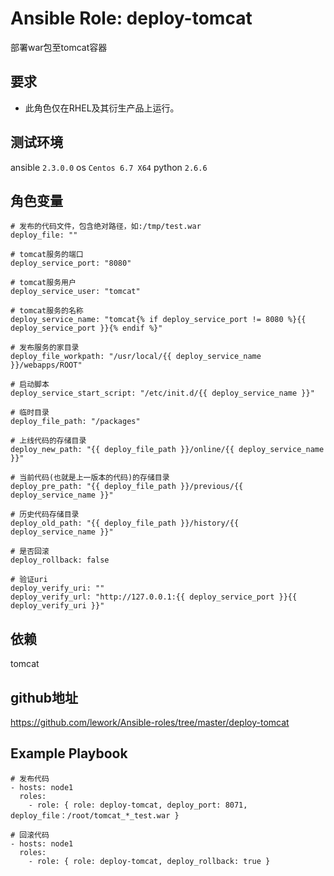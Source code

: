 # Ansible Role: deploy-tomcat

部署war包至tomcat容器

## 要求

- 此角色仅在RHEL及其衍生产品上运行。

## 测试环境

ansible `2.3.0.0`
os `Centos 6.7 X64`
python `2.6.6`

## 角色变量
    # 发布的代码文件，包含绝对路径，如:/tmp/test.war
    deploy_file: ""

    # tomcat服务的端口
    deploy_service_port: "8080"

    # tomcat服务用户
    deploy_service_user: "tomcat"

    # tomcat服务的名称
    deploy_service_name: "tomcat{% if deploy_service_port != 8080 %}{{ deploy_service_port }}{% endif %}"

    # 发布服务的家目录
    deploy_file_workpath: "/usr/local/{{ deploy_service_name }}/webapps/ROOT"

    # 启动脚本
    deploy_service_start_script: "/etc/init.d/{{ deploy_service_name }}"

    # 临时目录
    deploy_file_path: "/packages"

    # 上线代码的存储目录
    deploy_new_path: "{{ deploy_file_path }}/online/{{ deploy_service_name }}"

    # 当前代码(也就是上一版本的代码)的存储目录
    deploy_pre_path: "{{ deploy_file_path }}/previous/{{ deploy_service_name }}"

    # 历史代码存储目录
    deploy_old_path: "{{ deploy_file_path }}/history/{{ deploy_service_name }}"

    # 是否回滚
    deploy_rollback: false
    
    # 验证uri
    deploy_verify_uri: ""
    deploy_verify_url: "http://127.0.0.1:{{ deploy_service_port }}{{ deploy_verify_uri }}"

## 依赖
tomcat

## github地址
https://github.com/lework/Ansible-roles/tree/master/deploy-tomcat

## Example Playbook

    # 发布代码
    - hosts: node1
      roles:
        - role: { role: deploy-tomcat, deploy_port: 8071, deploy_file：/root/tomcat_*_test.war }
      
    # 回滚代码
    - hosts: node1
      roles:
        - role: { role: deploy-tomcat, deploy_rollback: true }